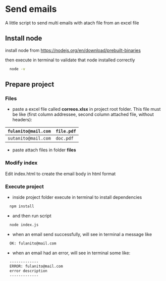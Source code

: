 
# Send emails


A little script to send multi emails with atach file from an excel file

## Install node

install node from https://nodejs.org/en/download/prebuilt-binaries

then execute in terminal to validate that node installed correctly
```bash
  node -v
```


## Prepare project

### Files

- paste a excel file called **correos.xlsx** in project root folder. This file must be like (first column addressee, second column attached file, without headers):


| `fulanito@mail.com` | `file.pdf`|
| :--------           | :-------  | 
| `sutanito@mail.com` | `doc.pdf`  |

- paste attach files in folder **files**

### Modify index

Edit index.html to create the email body in html format

### Execute project

- inside project folder execute in terminal to install dependencies

```bash
  npm install
```

- and then run script

```bash
  node index.js
```

- when an email send successfully, will see in terminal a message like

```bash
  OK: fulanito@mail.com
```

- when an email had an error, will see in terminal some like:

```bash
  -------------
  ERROR: fulanito@mail.com
  error description
  -------------
```